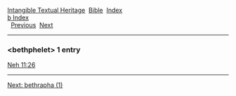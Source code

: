 [Intangible Textual Heritage](../../index)  [Bible](../index) 
[Index](index)   
[b Index](_b_)  
  [Previous](c01382)  [Next](c01384) 

------------------------------------------------------------------------

### &lt;bethphelet&gt; 1 entry

[Neh 11:26](../kjv/neh011.htm#026)  

------------------------------------------------------------------------

[Next: bethrapha (1)](c01384)
